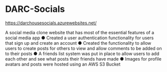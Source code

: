 # DARC-Socials

https://darchousesocials.azurewebsites.net/

A social media clone website that has most of the essential features of a social media app
● Created a user authentication functionality for users that sign up and create an account
● Created the functionality to allow users to create posts for others to view and allow comments to be
added on to their posts
● A friends list system was put in place to allow users to add each other and see what posts their friends
have made
● Images for profile avatars and posts were hosted using an AWS S3 Bucket

